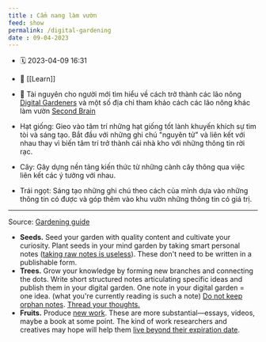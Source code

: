 ```yaml
---
title : Cẩm nang làm vườn
feed: show
permalink: /digital-gardening
date : 09-04-2023
---
```


- 🗓 2023-04-09 16:31

- 🔗  [[Learn]]

- 💎 Tài nguyên cho người mới tìm hiểu về cách trở thành các lão nông [Digital Gardeners](https://github.com/MaggieAppleton/digital-gardeners) và một số địa chỉ tham khảo cách các lão nông khác làm vườn [Second Brain](https://github.com/KasperZutterman/Second-Brain)


- Hạt giống: Gieo vào tâm trí những hạt giống tốt lành khuyến khích sự tìm tòi và sáng tạo. Bắt đầu với những ghi chú "nguyên tử" và liên kết với nhau thay vì biến tâm trí trở thành cái nhà kho với những thông tin rời rạc.
- Cây: Gây dựng nền tảng kiến thức từ những cành cây thông qua việc liên kết các ý tưởng với nhau. 
- Trái ngọt: Sáng tạo những ghi chú theo cách của mình dựa vào những thông tin có được và góp thêm vào khu vườn những thông tin có giá trị.

---
Source: [Gardening guide](https://www.mentalnodes.com/a-gardening-guide-for-your-mind)

-   **Seeds.** Seed your garden with quality content and cultivate your curiosity. Plant seeds in your mind garden by taking smart personal notes ([taking raw notes is useless](https://www.mentalnodes.com/taking-raw-notes-is-useless)). These don't need to be written in a publishable form.
-   **Trees.** Grow your knowledge by forming new branches and connecting the dots. Write short structured notes articulating specific ideas and publish them in your digital garden. One note in your digital garden = one idea. (what you're currently reading is such a note) [Do not keep orphan notes](https://www.mentalnodes.com/do-not-keep-orphan-notes). [Thread your thoughts.](https://www.mentalnodes.com/threaded-thinking-instead-of-linear-thinking)
-   **Fruits.** Produce [new work](https://www.mentalnodes.com/on-the-newness-of-ideas). These are more substantial—essays, videos, maybe a book at some point. The kind of work researchers and creatives may hope will help them [live beyond their expiration date](https://www.mentalnodes.com/living-beyond-your-expiration-date).



